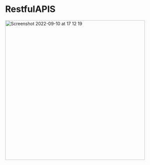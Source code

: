 # RestfulAPIS


<img width="448" alt="Screenshot 2022-09-10 at 17 12 19" src="https://user-images.githubusercontent.com/32126532/189596876-5b93868e-0db5-4184-bdb4-72906bb88065.png">
